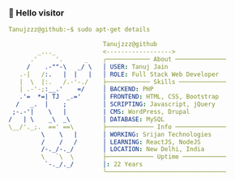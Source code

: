 ### 👋 Hello visitor ###
```yml
Tanujzzz@github:~$ sudo apt-get details

                          Tanujzzz@github
        _..._             <------------------>
      .'     '.      _    ╭──────────── About ────────────── 
     /    .-""-\   _/ \   │ USER: Tanuj Jain 
   .-|   /:.   |  |   |   │ ROLE: Full Stack Web Developer
   |  \  |:.   /.-'-./    ├──────────── Skills ───────────── 
   | .-'-;:__.'    =/     │ BACKEND: PHP
   .'=  *=| TJ  _.='      │ FRONTEND: HTML, CSS, Bootstrap 
  /   _.  |    ;          │ SCRIPTING: Javascript, jQuery 
 ;-.-'|    \   |          | CMS: WordPress, Drupal 
/   | \    _\  _\         │ DATABASE: MySQL 
\__/'._;.  ==' ==\        ├───────────── Info ────────────── 
         \    \   |       │ WORKING: Srijan Technologies 
         /    /   /       │ LEARNING: ReactJS, NodeJS
         /-._/-._/        │ LOCATION: New Delhi, India 
         \   `\  \        ├───────────── Uptime ──────────── 
          `-._/._/        │: 22 Years
                          ╰───────────────────────────────── 

```

<!--
- 👀 I’m interested in ...
- 🌱 I’m currently learning ...
- 💞️ I’m looking to collaborate on ...
- 📫 How to reach me ...
-->
<!---
TanujJain-TJ/TanujJain-TJ is a ✨ special ✨ repository because its `README.md` (this file) appears on your GitHub profile.
You can click the Preview link to take a look at your changes.
--->
